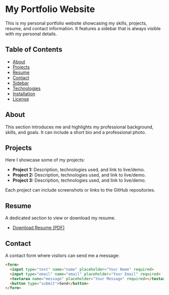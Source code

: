 # My Portfolio Website

This is my personal portfolio website showcasing my skills, projects, resume, and contact information. It features a sidebar that is always visible with my personal details.

## Table of Contents
- [About](#about)
- [Projects](#projects)
- [Resume](#resume)
- [Contact](#contact)
- [Sidebar](#sidebar)
- [Technologies](#technologies)
- [Installation](#installation)
- [License](#license)

## About
This section introduces me and highlights my professional background, skills, and goals. It can include a short bio and a professional photo.

## Projects
Here I showcase some of my projects:
- **Project 1:** Description, technologies used, and link to live/demo.
- **Project 2:** Description, technologies used, and link to live/demo.
- **Project 3:** Description, technologies used, and link to live/demo.

Each project can include screenshots or links to the GitHub repositories.

## Resume
A dedicated section to view or download my resume.  
- [Download Resume (PDF)](link-to-your-resume.pdf)

## Contact
A contact form where visitors can send me a message:

```html
<form>
  <input type="text" name="name" placeholder="Your Name" required>
  <input type="email" name="email" placeholder="Your Email" required>
  <textarea name="message" placeholder="Your Message" required></textarea>
  <button type="submit">Send</button>
</form>

